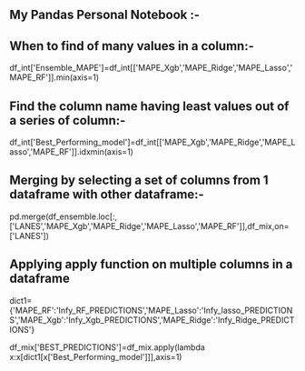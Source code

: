 ## My Pandas Personal Notebook :-

## When to find of many values in a column:-
df_int['Ensemble_MAPE']=df_int[['MAPE_Xgb','MAPE_Ridge','MAPE_Lasso','MAPE_RF']].min(axis=1)

## Find the column name having least values out of a series of column:-
df_int['Best_Performing_model']=df_int[['MAPE_Xgb','MAPE_Ridge','MAPE_Lasso','MAPE_RF']].idxmin(axis=1)

## Merging by selecting a set of columns from 1 dataframe with other dataframe:-
pd.merge(df_ensemble.loc[:,['LANES','MAPE_Xgb','MAPE_Ridge','MAPE_Lasso','MAPE_RF']],df_mix,on=['LANES'])


## Applying apply function on multiple columns in a dataframe
dict1={'MAPE_RF':'Infy_RF_PREDICTIONS','MAPE_Lasso':'Infy_lasso_PREDICTIONS','MAPE_Xgb':'Infy_Xgb_PREDICTIONS','MAPE_Ridge':'Infy_Ridge_PREDICTIONS'}

df_mix['BEST_PREDICTIONS']=df_mix.apply(lambda x:x[dict1[x['Best_Performing_model']]],axis=1)

